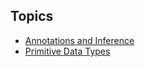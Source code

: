 ## Topics

- [Annotations and Inference](./annotations-and-inference/index.md)
- [Primitive Data Types](./primitive-data-types/index.md)
